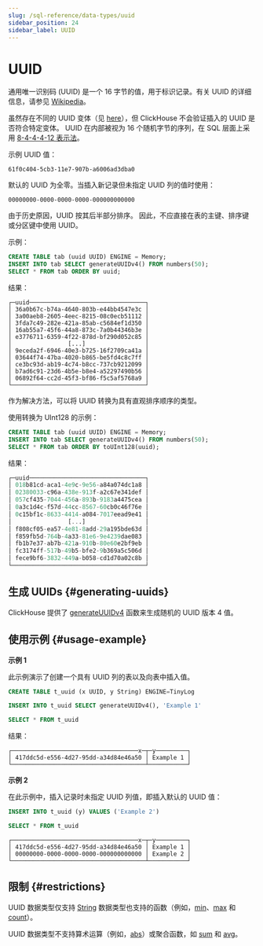 ```yaml
---
slug: /sql-reference/data-types/uuid
sidebar_position: 24
sidebar_label: UUID
---
```



# UUID

通用唯一识别码 (UUID) 是一个 16 字节的值，用于标识记录。有关 UUID 的详细信息，请参见 [Wikipedia](https://en.wikipedia.org/wiki/Universally_unique_identifier)。

虽然存在不同的 UUID 变体（见 [here](https://datatracker.ietf.org/doc/html/draft-ietf-uuidrev-rfc4122bis)），但 ClickHouse 不会验证插入的 UUID 是否符合特定变体。
UUID 在内部被视为 16 个随机字节的序列，在 SQL 层面上采用 [8-4-4-4-12 表示法](https://en.wikipedia.org/wiki/Universally_unique_identifier#Textual_representation)。

示例 UUID 值：

``` text
61f0c404-5cb3-11e7-907b-a6006ad3dba0
```

默认的 UUID 为全零。当插入新记录但未指定 UUID 列的值时使用：

``` text
00000000-0000-0000-0000-000000000000
```

由于历史原因，UUID 按其后半部分排序。
因此，不应直接在表的主键、排序键或分区键中使用 UUID。

示例：

``` sql
CREATE TABLE tab (uuid UUID) ENGINE = Memory;
INSERT INTO tab SELECT generateUUIDv4() FROM numbers(50);
SELECT * FROM tab ORDER BY uuid;
```

结果：

``` text
┌─uuid─────────────────────────────────┐
│ 36a0b67c-b74a-4640-803b-e44bb4547e3c │
│ 3a00aeb8-2605-4eec-8215-08c0ecb51112 │
│ 3fda7c49-282e-421a-85ab-c5684ef1d350 │
│ 16ab55a7-45f6-44a8-873c-7a0b44346b3e │
│ e3776711-6359-4f22-878d-bf290d052c85 │
│                [...]                 │
│ 9eceda2f-6946-40e3-b725-16f2709ca41a │
│ 03644f74-47ba-4020-b865-be5fd4c8c7ff │
│ ce3bc93d-ab19-4c74-b8cc-737cb9212099 │
│ b7ad6c91-23d6-4b5e-b8e4-a52297490b56 │
│ 06892f64-cc2d-45f3-bf86-f5c5af5768a9 │
└──────────────────────────────────────┘
```

作为解决方法，可以将 UUID 转换为具有直观排序顺序的类型。

使用转换为 UInt128 的示例：

``` sql
CREATE TABLE tab (uuid UUID) ENGINE = Memory;
INSERT INTO tab SELECT generateUUIDv4() FROM numbers(50);
SELECT * FROM tab ORDER BY toUInt128(uuid);
```

结果：

```sql
┌─uuid─────────────────────────────────┐
│ 018b81cd-aca1-4e9c-9e56-a84a074dc1a8 │
│ 02380033-c96a-438e-913f-a2c67e341def │
│ 057cf435-7044-456a-893b-9183a4475cea │
│ 0a3c1d4c-f57d-44cc-8567-60cb0c46f76e │
│ 0c15bf1c-8633-4414-a084-7017eead9e41 │
│                [...]                 │
│ f808cf05-ea57-4e81-8add-29a195bde63d │
│ f859fb5d-764b-4a33-81e6-9e4239dae083 │
│ fb1b7e37-ab7b-421a-910b-80e60e2bf9eb │
│ fc3174ff-517b-49b5-bfe2-9b369a5c506d │
│ fece9bf6-3832-449a-b058-cd1d70a02c8b │
└──────────────────────────────────────┘
```

## 生成 UUIDs {#generating-uuids}

ClickHouse 提供了 [generateUUIDv4](../../sql-reference/functions/uuid-functions.md) 函数来生成随机的 UUID 版本 4 值。

## 使用示例 {#usage-example}

**示例 1**

此示例演示了创建一个具有 UUID 列的表以及向表中插入值。

``` sql
CREATE TABLE t_uuid (x UUID, y String) ENGINE=TinyLog

INSERT INTO t_uuid SELECT generateUUIDv4(), 'Example 1'

SELECT * FROM t_uuid
```

结果：

``` text
┌────────────────────────────────────x─┬─y─────────┐
│ 417ddc5d-e556-4d27-95dd-a34d84e46a50 │ Example 1 │
└──────────────────────────────────────┴───────────┘
```

**示例 2**

在此示例中，插入记录时未指定 UUID 列值，即插入默认的 UUID 值：

``` sql
INSERT INTO t_uuid (y) VALUES ('Example 2')

SELECT * FROM t_uuid
```

``` text
┌────────────────────────────────────x─┬─y─────────┐
│ 417ddc5d-e556-4d27-95dd-a34d84e46a50 │ Example 1 │
│ 00000000-0000-0000-0000-000000000000 │ Example 2 │
└──────────────────────────────────────┴───────────┘
```

## 限制 {#restrictions}

UUID 数据类型仅支持 [String](../../sql-reference/data-types/string.md) 数据类型也支持的函数（例如，[min](/sql-reference/aggregate-functions/reference/min)、[max](/sql-reference/aggregate-functions/reference/max) 和 [count](/sql-reference/aggregate-functions/reference/count)）。

UUID 数据类型不支持算术运算（例如，[abs](/sql-reference/functions/arithmetic-functions#abs)）或聚合函数，如 [sum](/sql-reference/aggregate-functions/reference/sum) 和 [avg](/sql-reference/aggregate-functions/reference/avg)。

